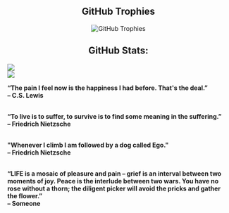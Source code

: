 <h2 align="center">GitHub Trophies</h2>

<p align="center">
  <img src="https://github-profile-trophy.vercel.app/?username=manjushwarofficial&theme=darkhub&no-frame=true&column=7&margin-w=15&margin-h=15" alt="GitHub Trophies" />
</p>



<h2 align="center">GitHub Stats:</h2>

![](https://github-readme-stats.vercel.app/api?username=Manjushwarofficial&theme=dark&hide_border=false&include_all_commits=true&count_private=true)<br/>
![](https://github-readme-stats.vercel.app/api/top-langs/?username=Manjushwarofficial&theme=dark&hide_border=false&include_all_commits=true&count_private=true&layout=compact)


<p>
  <b>“The pain I feel now is the happiness I had before. That's the deal.”<br>
  – C.S. Lewis</b><br><br>

  <b>“To live is to suffer, to survive is to find some meaning in the suffering.”<br>
  – Friedrich Nietzsche</b><br><br>

  <b>"Whenever I climb I am followed by a dog called Ego."<br>
  – Friedrich Nietzsche</b><br><br>

  <b>“LIFE is a mosaic of pleasure and pain – grief is an interval between two moments of joy. 
  Peace is the interlude between two wars. You have no rose without a thorn; 
  the diligent picker will avoid the pricks and gather the flower.”<br>
  – Someone</b>
</p>


